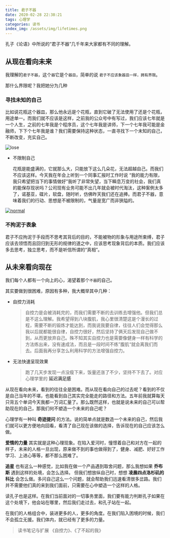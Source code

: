 ```yaml
---
title: 君子不器
date: 2020-02-28 22:38:21
tags: 心理学
categories: 读书
index_img: /assets/img/lifetimes.png
---
```


孔子《论语》中所说的“君子不器”几千年来大家都有不同的理解。

## 从现在看向未来

我理解的`君子不器`，这个`器`它是个`器皿`，简单的说 `君子不应该象器皿一样，拥有界限`。

那什么界限呢？我把她分为几种

### 寻找未知的自己

  比如说花瓶这个器皿，那么他永远是个花瓶，直到它破了无法使用了还是个花瓶，用途单一。而我们就不应该是这样，之前我的公众号中有写过，我们应该七年就是一个人生，之前的七年我是个程序员，这个七年我是讲师，下一个七年我可能是金融师，下下个七年我是谁？我们需要保持这种状态，一直寻找下一个未知的自己，不断改变，充实自己。

![lose](/assets/img/lifetimes-old.png)

* 不限制自己

  花瓶是能盛满的，它就那么大，只能放下这么几朵花，无法超越自己。而我们不应该这样。今天我在年会上听到一个同事汇报时工作时说 “我的能力有限，我只希望把当下的事情做好”我听了非常失望，当下瞬息万变的社会，我们真的能保存现状吗？公司现有业务可能不出几年就会被时代淘汰，这种案例太多了，诺基亚，碟片，软盘，随时听，仿佛昨天我们还在追捧。而君子不器，意味着我们的行动、思想是不被限制的，气量是宽广而非狭隘的。

[![normal](/assets/img/lifetimes.png)](https://www.smbc-comics.com/?id=2722&from=timeline&isappinstalled=0)

### 不拘泥于表象

  君子不应拘泥于手段而不思考其背后的目的，不能被物的形象与用途所束缚，君子应该去领悟而且回归到无形的规律的道之中，应该思考现象背后的本质。我们应该多去思考，独立思考，而不是听信所谓的“真相”。

## 从未来看向现在

我们每个人都有一个向上的心，渴望着那个`不器`的自己。

其实要做到很困难，原因有多种，我大概举其中几种：
* 自控力消耗
  > 自控力是会被消耗完的，而我们需要不断的去训练去增强他。但我们总是不这么理解。我希望得到八块腹肌，我心里很清楚这是个漫长的过程，需要不断的锻炼才能达到，而我说我要自律，往往人们会觉得那么我以后就都能很自律，自控力很好，然后坚持了俩天后发现自己做不到，从而更放弃自己。殊不知其实自控力也是需要像健身一样有科学的方法练出来，没有速成法，而且是一段时间不练”腹肌“就会离我们而去。后面我再分享怎么利用科学的方法增强自控力。

* 无法快速呈现效果
  > 跑了几天步发现一点没瘦下来，饭量还涨了不少，坚持不下去了。对应心理学里的 **延迟满足感**

从现在看向未来，看到的往往全是困难。而从现在看向自己的过去呢？看到的不仅是自己当年的不堪，也能看到自己其实完全能走的路径和方法。五年前我就算每天只背五个单词今天我都一万词汇量了。那么既然这样，也就是说未来的自己可以帮助现在的自己，那我们何不塑造一个未来的自己呢？

心理学有一种叫 **奇迹提问** 的方法。说的简单点就是数造一个未来的自己，然后我们就可以更方便地向回看，看清了自己现在该做的选择，告诉现在的自己应该怎么做。

**爱情的力量** 其实就是这种心理现象。在陷入爱河时，憧憬着自己和对方在一起的样子，未来的人格一旦出现，原来做不到的事也做得到了，健身、减肥、好好工作学习、上进心等等，都不那么困难了。

**追星** 也有这么一种感觉，比如我在做一个产品遇到取舍问题，那么我想如果 **乔布斯** 遇到这样的处境，会怎么选择。 但我们想放纵自己时，想想 **凌晨四点洛杉矶的科比** 会怎么做。多问自己这么一个问题，就会帮助我们迅速看清很多岔路。我们并不需要他们真的来到我们面前，只需要在心中塑造一个这样的人格。

读孔子也是这样。在我们当前面对的一切事务里面，我们要有能力判断孔子如果在这个处境下，他会站在哪里，然后我们走过去，和孔子站在一起。

在我们的人格组合中，装进更多的人，更多的角度。在我们陷入困境的时候，我们不会孤立无援。我们体内，就已经有了更多的力量。

> 读书笔记与扩展 《自控力》、《了不起的我》
